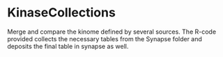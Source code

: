 # KinaseCollections
Merge and compare the kinome defined by several sources. The R-code provided collects the necessary tables from the Synapse folder and deposits the final table in synapse as well.
